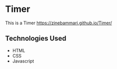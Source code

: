 # Timer
This is a Timer
https://zinebammari.github.io/Timer/
## Technologies Used
- HTML
- CSS
- Javascript
 

